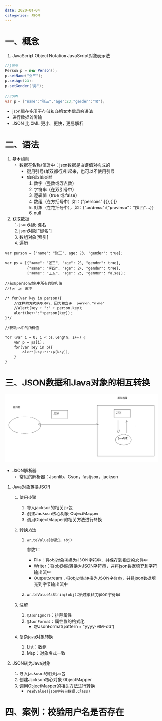```yaml
---
date: 2020-08-04
categories: JSON
---
```


# 一、概念

1. JavaScript Object Notation		JavaScript对象表示法

~~~java
//java
Person p = new Person();
p.setName("张三");
p.setAge(23);
p.setGender("男");

//JSON
var p = {"name":"张三","age":23,"gender":"男"};
~~~

* json现在多用于存储和交换文本信息的语法
* 进行数据的传输
* JSON 比 XML 更小、更快，更易解析

# 二、语法

1. 基本规则
   * 数据在名称/值对中：json数据是由键值对构成的
     * 键用引号(单双都行)引起来，也可以不使用引号
     * 值的取值类型
       1. 数字（整数或浮点数）
       2. 字符串（在双引号中）
       3. 逻辑值（true 或 false）
       4. 数组（在方括号中）如：{"persons":[{},{}]}
       5. 对象（在花括号中），如：{"address":{"province"："陕西"....}}
       6. null
2. 获取数据
   1. json对象.键名
   2. json对象["键名"]
   3. 数组对象[索引]
   4. 遍历

~~~
var person = {"name": "张三", age: 23, 'gender': true};

var ps = [{"name": "张三", "age": 23, "gender": true},
          {"name": "李四", "age": 24, "gender": true},
          {"name": "王五", "age": 25, "gender": false}];

//获取person对象中所有的键和值
//for in 循环

/* for(var key in person){
    //这样的方式获取不行。因为相当于  person."name"
    //alert(key + ":" + person.key);
    alert(key+":"+person[key]);
}*/
		
//获取ps中的所有值

for (var i = 0; i < ps.length; i++) {
	var p = ps[i];
    for(var key in p){
        alert(key+":"+p[key]);
    }
}
~~~

# 三、JSON数据和Java对象的相互转换

![](https://raw.githubusercontent.com/Rainbow0526/PictureGithub/master/2020_08/02.png)

* JSON解析器
  * 常见的解析器：Jsonlib，Gson，fastjson，jackson

1. Java对象转换JSON

   1. 使用步骤

      1. 导入jackson的相关jar包
      2. 创建Jackson核心对象 ObjectMapper
      3. 调用ObjectMapper的相关方法进行转换

   2. 转换方法

      1. `writeValue(参数1，obj)`

         参数1： 

         * File：将obj对象转换为JSON字符串，并保存到指定的文件中
         * Writer：将obj对象转换为JSON字符串，并将json数据填充到字符输出流中
         * OutputStream：将obj对象转换为JSON字符串，并将json数据填充到字节输出流中

      2. `writeValueAsString(obj)`:将对象转为json字符串

   3. 注解

      1. `@JsonIgnore`：排除属性
      2. `@JsonFormat`：属性值的格式化
         * @JsonFormat(pattern = "yyyy-MM-dd")

   4. 复杂java对象转换

      1. List：数组
      2. Map：对象格式一致

2. JSON转为Java对象

   1. 导入jackson的相关jar包
   2. 创建Jackson核心对象 ObjectMapper
   3. 调用ObjectMapper的相关方法进行转换
      * `readValue(json字符串数据,Class)`

# 四、案例：校验用户名是否存在